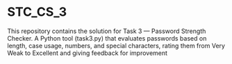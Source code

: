 # STC_CS_3
This repository contains the solution for Task 3 — Password Strength Checker. A Python tool (task3.py) that evaluates passwords based on length, case usage, numbers, and special characters, rating them from Very Weak to Excellent and giving feedback for improvement
